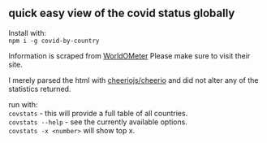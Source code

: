 ## quick easy view of the covid status globally

Install with:  
`npm i -g covid-by-country`


Information is scraped from [WorldOMeter]('https://www.worldometers.info/coronavirus/') Please make sure to visit their site.

I merely parsed the html with [cheeriojs/cheerio]('https://github.com/cheeriojs/cheerio') and did not alter any of the statistics returned.

run with:  
`covstats` - this will provide a full table of all countries.  
`covstats --help` - see the currently available options.  
`covstats -x <number>` will show top x.